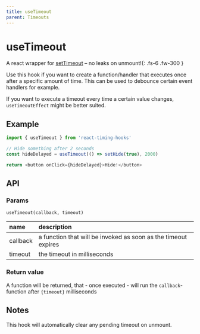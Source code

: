 ```yaml
---
title: useTimeout
parent: Timeouts
---
```


# useTimeout

A react wrapper for [setTimeout](https://developer.mozilla.org/en-US/docs/Web/API/setTimeout) – no leaks on unmount!{: .fs-6 .fw-300 }

Use this hook if you want to create a function/handler that executes once after a specific amount of time.
This can be used to debounce certain event handlers for example.

If you want to execute a timeout every time a certain value changes, `useTimeoutEffect` might be better suited.

## Example

```javascript
import { useTimeout } from 'react-timing-hooks'

// Hide something after 2 seconds
const hideDelayed = useTimeout(() => setHide(true), 2000)

return <button onClick={hideDelayed}>Hide!</button>
```

## API

### Params

`useTimeout(callback, timeout)`

| name         | description                                                          |
|:-------------|:---------------------------------------------------------------------|
| callback     | a function that will be invoked as soon as the timeout expires       |
| timeout      | the timeout in milliseconds

### Return value

A function will be returned, that - once executed - will run the `callback`-function after `{timeout}` milliseconds

## Notes

This hook will automatically clear any pending timeout on unmount.
